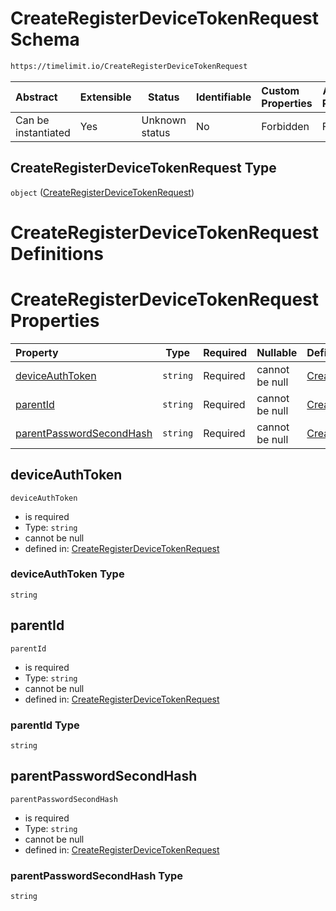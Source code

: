 # CreateRegisterDeviceTokenRequest Schema

```txt
https://timelimit.io/CreateRegisterDeviceTokenRequest
```




| Abstract            | Extensible | Status         | Identifiable | Custom Properties | Additional Properties | Access Restrictions | Defined In                                                                                                          |
| :------------------ | ---------- | -------------- | ------------ | :---------------- | --------------------- | ------------------- | ------------------------------------------------------------------------------------------------------------------- |
| Can be instantiated | Yes        | Unknown status | No           | Forbidden         | Forbidden             | none                | [CreateRegisterDeviceTokenRequest.schema.json](CreateRegisterDeviceTokenRequest.schema.json "open original schema") |

## CreateRegisterDeviceTokenRequest Type

`object` ([CreateRegisterDeviceTokenRequest](createregisterdevicetokenrequest.md))

# CreateRegisterDeviceTokenRequest Definitions

# CreateRegisterDeviceTokenRequest Properties

| Property                                              | Type     | Required | Nullable       | Defined by                                                                                                                                                                                                    |
| :---------------------------------------------------- | -------- | -------- | -------------- | :------------------------------------------------------------------------------------------------------------------------------------------------------------------------------------------------------------ |
| [deviceAuthToken](#deviceAuthToken)                   | `string` | Required | cannot be null | [CreateRegisterDeviceTokenRequest](createregisterdevicetokenrequest-properties-deviceauthtoken.md "https&#x3A;//timelimit.io/CreateRegisterDeviceTokenRequest#/properties/deviceAuthToken")                   |
| [parentId](#parentId)                                 | `string` | Required | cannot be null | [CreateRegisterDeviceTokenRequest](createregisterdevicetokenrequest-properties-parentid.md "https&#x3A;//timelimit.io/CreateRegisterDeviceTokenRequest#/properties/parentId")                                 |
| [parentPasswordSecondHash](#parentPasswordSecondHash) | `string` | Required | cannot be null | [CreateRegisterDeviceTokenRequest](createregisterdevicetokenrequest-properties-parentpasswordsecondhash.md "https&#x3A;//timelimit.io/CreateRegisterDeviceTokenRequest#/properties/parentPasswordSecondHash") |

## deviceAuthToken




`deviceAuthToken`

-   is required
-   Type: `string`
-   cannot be null
-   defined in: [CreateRegisterDeviceTokenRequest](createregisterdevicetokenrequest-properties-deviceauthtoken.md "https&#x3A;//timelimit.io/CreateRegisterDeviceTokenRequest#/properties/deviceAuthToken")

### deviceAuthToken Type

`string`

## parentId




`parentId`

-   is required
-   Type: `string`
-   cannot be null
-   defined in: [CreateRegisterDeviceTokenRequest](createregisterdevicetokenrequest-properties-parentid.md "https&#x3A;//timelimit.io/CreateRegisterDeviceTokenRequest#/properties/parentId")

### parentId Type

`string`

## parentPasswordSecondHash




`parentPasswordSecondHash`

-   is required
-   Type: `string`
-   cannot be null
-   defined in: [CreateRegisterDeviceTokenRequest](createregisterdevicetokenrequest-properties-parentpasswordsecondhash.md "https&#x3A;//timelimit.io/CreateRegisterDeviceTokenRequest#/properties/parentPasswordSecondHash")

### parentPasswordSecondHash Type

`string`
